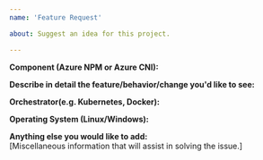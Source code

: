 ```yaml
---
name: 'Feature Request'

about: Suggest an idea for this project.

---
```

**Component (Azure NPM or Azure CNI):**


**Describe in detail the feature/behavior/change you'd like to see:**  


**Orchestrator(e.g. Kubernetes, Docker):**  


**Operating System (Linux/Windows):**  


**Anything else you would like to add:**  
[Miscellaneous information that will assist in solving the issue.]

